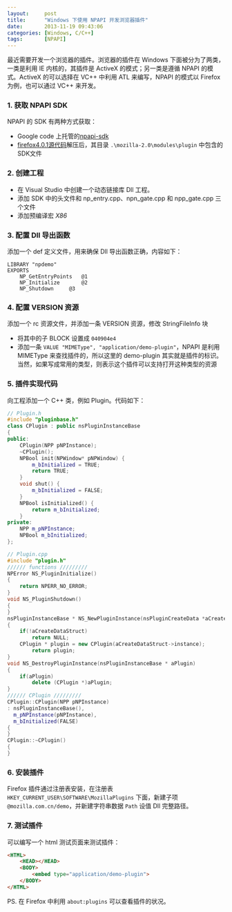 ```yaml
---
layout:     post
title:      "Windows 下使用 NPAPI 开发浏览器插件"
date:       2013-11-19 09:43:06
categories: [Windows, C/C++]
tags:       [NPAPI]
---
```


最近需要开发一个浏览器的插件。浏览器的插件在 Windows 下面被分为了两类，一类是利用 IE 内核的，其插件是 ActiveX 的模式；另一类是遵循 NPAPI 的模式。ActiveX 的可以选择在 VC++ 中利用 ATL 来编写，NPAPI 的模式以 Firefox 为例，也可以通过 VC++ 来开发。
<!--more-->

### 1. 获取 NPAPI SDK

NPAPI 的 SDK 有两种方式获取：

- Google code 上托管的[npapi-sdk](https://code.google.com/p/npapi-sdk/)
- [firefox4.0.1源代码](http://ftp.mozilla.org/pub/mozilla.org/firefox/releases/4.0.1/source/firefox-4.0.1.source.tar.bz2)解压后，其目录 `.\mozilla-2.0\modules\plugin` 中包含的SDK文件

### 2. 创建工程

- 在 Visual Studio 中创建一个动态链接库 Dll 工程。
- 添加 SDK 中的头文件和 np_entry.cpp、npn_gate.cpp 和 npp_gate.cpp 三个文件
- 添加预编译宏 _X86_

### 3. 配置 Dll 导出函数

添加一个 def 定义文件，用来确保 Dll 导出函数正确，内容如下：

```
LIBRARY "npdemo"
EXPORTS
	NP_GetEntryPoints	@1
	NP_Initialize		@2
	NP_Shutdown		@3
```

### 4. 配置 VERSION 资源

添加一个 rc 资源文件，并添加一条 VERSION 资源，修改 StringFileInfo 块

- 将其中的子 BLOCK 设置成 `040904e4`
- 添加一条 `VALUE "MIMEType", "application/demo-plugin"`，NPAPI 是利用 MIMEType 来查找插件的，所以这里的 demo-plugin 其实就是插件的标识。当然，如果写成常用的类型，则表示这个插件可以支持打开这种类型的资源

### 5. 插件实现代码

向工程添加一个 C++ 类，例如 Plugin。代码如下：

```cpp
// Plugin.h
#include "pluginbase.h"
class CPlugin : public nsPluginInstanceBase
{
public:
	CPlugin(NPP pNPInstance);
	~CPlugin();
	NPBool init(NPWindow* pNPWindow) {
		m_bInitialized = TRUE;
		return TRUE;
	}
	void shut() {
		m_bInitialized = FALSE;
	}
	NPBool isInitialized() {
		return m_bInitialized;
	}
private:
	NPP m_pNPInstance;
	NPBool m_bInitialized;
};
```

```cpp
// Plugin.cpp
#include "plugin.h"
////// functions /////////
NPError NS_PluginInitialize()
{
	return NPERR_NO_ERROR;
}
void NS_PluginShutdown()
{
}
nsPluginInstanceBase * NS_NewPluginInstance(nsPluginCreateData *aCreateDataStruct)
{
	if(!aCreateDataStruct)
		return NULL;
	CPlugin * plugin = new CPlugin(aCreateDataStruct->instance);
		return plugin;
}
void NS_DestroyPluginInstance(nsPluginInstanceBase * aPlugin)
{
	if(aPlugin)
		delete (CPlugin *)aPlugin;
}
////// CPlugin /////////
CPlugin::CPlugin(NPP pNPInstance)
: nsPluginInstanceBase(),
  m_pNPInstance(pNPInstance),
  m_bInitialized(FALSE)
{
}
CPlugin::~CPlugin()
{
}
```

### 6. 安装插件

Firefox 插件通过注册表安装，在注册表 `HKEY_CURRENT_USER\SOFTWARE\MozillaPlugins` 下面，新建子项 `@mozilla.com.cn/demo`，并新建字符串数据 `Path` 设值 Dll 完整路径。

### 7. 测试插件

可以编写一个 html 测试页面来测试插件：

```html
<HTML>
	<HEAD></HEAD>
	<BODY>
		<embed type="application/demo-plugin">
	</BODY>
</HTML>
```

PS. 在 Firefox 中利用 `about:plugins` 可以查看插件的状况。
